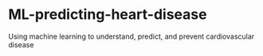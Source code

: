 # ML-predicting-heart-disease
Using machine learning to understand, predict, and prevent cardiovascular disease
